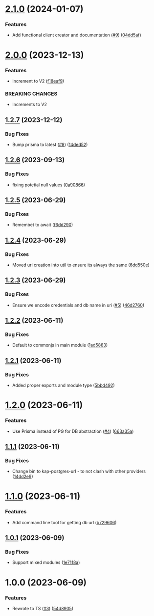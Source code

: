 # [2.1.0](https://github.com/kapetacom/sdk-nodejs-sqldb-postgresql/compare/v2.0.0...v2.1.0) (2024-01-07)


### Features

* Add functional client creator and documentation ([#9](https://github.com/kapetacom/sdk-nodejs-sqldb-postgresql/issues/9)) ([04dd5af](https://github.com/kapetacom/sdk-nodejs-sqldb-postgresql/commit/04dd5afbbbf5ead287d42f77493403b12cede5b9))

# [2.0.0](https://github.com/kapetacom/sdk-nodejs-sqldb-postgresql/compare/v1.2.7...v2.0.0) (2023-12-13)


### Features

* Increment to V2 ([f18eaf9](https://github.com/kapetacom/sdk-nodejs-sqldb-postgresql/commit/f18eaf99166ac2e13cb624a3a95a75133407c115))


### BREAKING CHANGES

* Increments to V2

## [1.2.7](https://github.com/kapetacom/sdk-nodejs-sqldb-postgresql/compare/v1.2.6...v1.2.7) (2023-12-12)


### Bug Fixes

* Bump prisma to latest ([#8](https://github.com/kapetacom/sdk-nodejs-sqldb-postgresql/issues/8)) ([14ded52](https://github.com/kapetacom/sdk-nodejs-sqldb-postgresql/commit/14ded52b31f337790183016186b4ac5b52bf442c))

## [1.2.6](https://github.com/kapetacom/sdk-nodejs-sqldb-postgresql/compare/v1.2.5...v1.2.6) (2023-09-13)


### Bug Fixes

* fixing potetial null values ([0a90866](https://github.com/kapetacom/sdk-nodejs-sqldb-postgresql/commit/0a90866c02dcd47509c9a506e4667f27d0d9e839))

## [1.2.5](https://github.com/kapetacom/sdk-nodejs-sqldb-postgresql/compare/v1.2.4...v1.2.5) (2023-06-29)


### Bug Fixes

* Remembet to await ([f6dd290](https://github.com/kapetacom/sdk-nodejs-sqldb-postgresql/commit/f6dd2901ce476961e6ae961be5f6ffb304035a32))

## [1.2.4](https://github.com/kapetacom/sdk-nodejs-sqldb-postgresql/compare/v1.2.3...v1.2.4) (2023-06-29)


### Bug Fixes

* Moved uri creation into util to ensure its always the same ([6dd550e](https://github.com/kapetacom/sdk-nodejs-sqldb-postgresql/commit/6dd550e09d3953aff63d142d08d8c3ec25c20a4e))

## [1.2.3](https://github.com/kapetacom/sdk-nodejs-sqldb-postgresql/compare/v1.2.2...v1.2.3) (2023-06-29)


### Bug Fixes

* Ensure we encode credentials and db name in uri ([#5](https://github.com/kapetacom/sdk-nodejs-sqldb-postgresql/issues/5)) ([46d2760](https://github.com/kapetacom/sdk-nodejs-sqldb-postgresql/commit/46d2760d8d2c8ebe435010fe9538046e5e268a9e))

## [1.2.2](https://github.com/kapetacom/sdk-nodejs-sqldb-postgresql/compare/v1.2.1...v1.2.2) (2023-06-11)


### Bug Fixes

* Default to commonjs in main module ([1ad5883](https://github.com/kapetacom/sdk-nodejs-sqldb-postgresql/commit/1ad5883d63cd979d9e27f6b8971ec992d2383933))

## [1.2.1](https://github.com/kapetacom/sdk-nodejs-sqldb-postgresql/compare/v1.2.0...v1.2.1) (2023-06-11)


### Bug Fixes

* Added proper exports and module type ([5bbd492](https://github.com/kapetacom/sdk-nodejs-sqldb-postgresql/commit/5bbd49213f6ffc53aae14e18a4f8b56b322fde94))

# [1.2.0](https://github.com/kapetacom/sdk-nodejs-sqldb-postgresql/compare/v1.1.1...v1.2.0) (2023-06-11)


### Features

* Use Prisma instead of PG for DB abstraction ([#4](https://github.com/kapetacom/sdk-nodejs-sqldb-postgresql/issues/4)) ([663a35a](https://github.com/kapetacom/sdk-nodejs-sqldb-postgresql/commit/663a35affc444fd15d9cd0a71ef1fa012ec5ced7))

## [1.1.1](https://github.com/kapetacom/sdk-nodejs-sqldb-postgresql/compare/v1.1.0...v1.1.1) (2023-06-11)


### Bug Fixes

* Change bin to kap-postgres-url - to not clash with other providers ([14dd2e9](https://github.com/kapetacom/sdk-nodejs-sqldb-postgresql/commit/14dd2e9983af1abd234e068ba71517b2ac62acc1))

# [1.1.0](https://github.com/kapetacom/sdk-nodejs-sqldb-postgresql/compare/v1.0.1...v1.1.0) (2023-06-11)


### Features

* Add command line tool for getting db url ([b729606](https://github.com/kapetacom/sdk-nodejs-sqldb-postgresql/commit/b729606e920c23cb6071860ae4039e8e6a48fe20))

## [1.0.1](https://github.com/kapetacom/sdk-nodejs-sqldb-postgresql/compare/v1.0.0...v1.0.1) (2023-06-09)


### Bug Fixes

* Support mixed modules ([1e7118a](https://github.com/kapetacom/sdk-nodejs-sqldb-postgresql/commit/1e7118aaf4ccea7d16c5eea156dc865f38a512f4))

# 1.0.0 (2023-06-09)


### Features

* Rewrote to TS ([#3](https://github.com/kapetacom/sdk-nodejs-sqldb-postgresql/issues/3)) ([54d8905](https://github.com/kapetacom/sdk-nodejs-sqldb-postgresql/commit/54d890545563427a9377f99c1e5b5e6406e22a1b))
